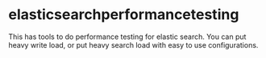 # elasticsearchperformancetesting
This has tools to do performance testing for elastic search. You can put heavy write load, or put heavy search load with easy to use configurations.
